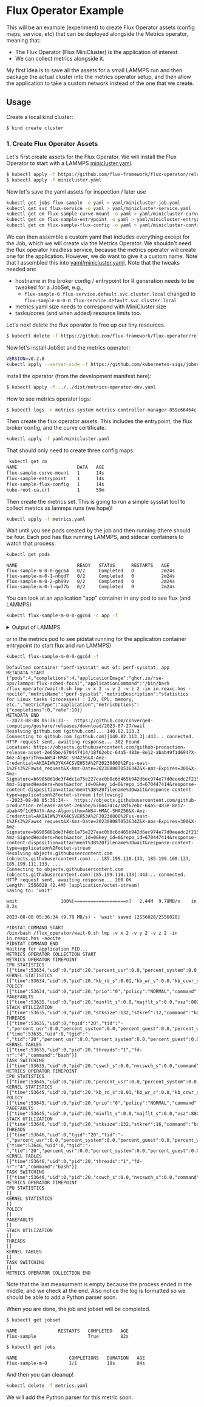 # Flux Operator Example

This will be an example (experiment) to create Flux Operator assets (config maps, service, etc) that can be deployed alongside
the Metrics operator, meaning that:

 - The Flux Operator (Flux MiniCluster) is the application of interest
 - We can collect metrics alongside it.

My first idea is to save all the assets for a small LAMMPS run and then package the actual cluster into
the metrics operator setup, and then allow the application to take a custom network instead of the one
that we create.


## Usage

Create a local kind cluster:

```bash
$ kind create cluster
```

### 1. Create Flux Operator Assets

Let's first create assets for the Flux Operator. We will install the Flux Operator to start with a LAMMPS [minicluster.yaml](minicluster.yaml).

```bash
$ kubectl apply -f https://github.com/flux-framework/flux-operator/releases/download/0.1.0/flux-operator.yaml
$ kubectl apply -f minicluster.yaml
```

Now let's save the yaml assets for inspection / later use

```bash
kubectl get jobs flux-sample -o yaml > yaml/minicluster-job.yaml
kubectl get svc flux-service -o yaml > yaml/minicluster-service.yaml
kubectl get cm flux-sample-curve-mount -o yaml > yaml/minicluster-curve-cm.yaml
kubectl get cm flux-sample-entrypoint -o yaml > yaml/minicluster-entrypoint-cm.yaml
kubectl get cm flux-sample-flux-config -o yaml > yaml/minicluster-config-cm.yaml
```

We can then assemble a custom yaml that includes everything except for the Job, which we will create
via the Metrics Operator. We shouldn't need the flux operator headless service, because the metrics operator will
create one for the application. However, we do want to give it a custom name. Note that I assembled this into
[yaml/minicluster.yaml](yaml/minicluster.yaml).  Note that the tweaks needed are:

- hostname in the broker config / entrypoint for R generation needs to be tweaked for a JobSet, e.g., 
  - `flux-sample-0.flux-service.default.svc.cluster.local` changed to `flux-sample-m-0-0.flux-service.default.svc.cluster.local`
- metrics.yaml size needs to correspond with MiniCluster size
- tasks/cores (and when added) resource limits too.

Let's next delete the flux operator to free up our tiny
resources.

```bash
$ kubectl delete -f https://github.com/flux-framework/flux-operator/releases/download/0.1.0/flux-operator.yaml
```

Now let's install JobSet and the metrics operator:

```bash
VERSION=v0.2.0
kubectl apply --server-side -f https://github.com/kubernetes-sigs/jobset/releases/download/$VERSION/manifests.yaml
```

Install the operator (from the development manifest here):

```bash
$ kubectl apply -f ../../dist/metrics-operator-dev.yaml
```

How to see metrics operator logs:

```bash
$ kubectl logs -n metrics-system metrics-controller-manager-859c66464c-7rpbw
```

Then create the flux operator assets. This includes the entrypoint, the flux broker config,
and the curve certificate.

```bash
kubectl apply -f yaml/minicluster.yaml
```

That should only need to create three config maps:

```bash
 kubectl get cm
NAME                      DATA   AGE
flux-sample-curve-mount   1      14s
flux-sample-entrypoint    1      14s
flux-sample-flux-config   1      14s
kube-root-ca.crt          1      59m
```

Then create the metrics set. This is going to run a simple sysstat tool to collect metrics
as lammps runs (we hope)!

```bash
kubectl apply -f metrics.yaml
```

Wait until you see pods created by the job and then running (there should be four. Each pod has flux running LAMMPS,
and sidecar containers to watch that process:

```bash
kubectl get pods
```
```console
NAME                      READY   STATUS      RESTARTS   AGE
flux-sample-m-0-0-ggc64   0/2     Completed   0          2m24s
flux-sample-m-0-1-nhqd7   0/2     Completed   0          2m24s
flux-sample-m-0-2-ph99v   0/2     Completed   0          2m24s
flux-sample-m-0-3-qw77b   0/2     Completed   0          2m24s
```

You can look at an application "app" container in any pod to see flux (and LAMMPS)

```bash
kubectl flux-sample-m-0-0-ggc64 -c app -f
```

<details>

<summary>Output of LAMMPS</summary>

```console
LAMMPS (29 Sep 2021 - Update 2)
OMP_NUM_THREADS environment is not set. Defaulting to 1 thread. (src/comm.cpp:98)
  using 1 OpenMP thread(s) per MPI task
Reading data file ...
  triclinic box = (0.0000000 0.0000000 0.0000000) to (22.326000 11.141200 13.778966) with tilt (0.0000000 -5.0260300 0.0000000)
  2 by 1 by 1 MPI processor grid
  reading atoms ...
  304 atoms
  reading velocities ...
  304 velocities
  read_data CPU = 0.002 seconds
Replicating atoms ...
  triclinic box = (0.0000000 0.0000000 0.0000000) to (44.652000 22.282400 27.557932) with tilt (0.0000000 -10.052060 0.0000000)
  2 by 1 by 1 MPI processor grid
  bounding box image = (0 -1 -1) to (0 1 1)
  bounding box extra memory = 0.03 MB
  average # of replicas added to proc = 5.00 out of 8 (62.50%)
  2432 atoms
  replicate CPU = 0.000 seconds
Neighbor list info ...
  update every 20 steps, delay 0 steps, check no
  max neighbors/atom: 2000, page size: 100000
  master list distance cutoff = 11
  ghost atom cutoff = 11
  binsize = 5.5, bins = 10 5 6
  2 neighbor lists, perpetual/occasional/extra = 2 0 0
  (1) pair reax/c, perpetual
      attributes: half, newton off, ghost
      pair build: half/bin/newtoff/ghost
      stencil: full/ghost/bin/3d
      bin: standard
  (2) fix qeq/reax, perpetual, copy from (1)
      attributes: half, newton off, ghost
      pair build: copy
      stencil: none
      bin: none
Setting up Verlet run ...
  Unit style    : real
  Current step  : 0
  Time step     : 0.1
Per MPI rank memory allocation (min/avg/max) = 143.9 | 143.9 | 143.9 Mbytes
Step Temp PotEng Press E_vdwl E_coul Volume 
       0          300   -113.27833    437.52118   -111.57687   -1.7014647    27418.867 
      10    299.38517   -113.27631    1439.2824   -111.57492   -1.7013813    27418.867 
      20    300.27107   -113.27884     3764.342   -111.57762   -1.7012247    27418.867 
      30    302.21063   -113.28428    7007.6629   -111.58335   -1.7009363    27418.867 
      40    303.52265   -113.28799    9844.8245   -111.58747   -1.7005186    27418.867 
      50    301.87059   -113.28324    9663.0973   -111.58318   -1.7000523    27418.867 
      60    296.67807   -113.26777    7273.8119   -111.56815   -1.6996137    27418.867 
      70    292.19999   -113.25435    5533.5522   -111.55514   -1.6992158    27418.867 
      80    293.58677   -113.25831    5993.4438   -111.55946   -1.6988533    27418.867 
      90    300.62635   -113.27925    7202.8369   -111.58069   -1.6985592    27418.867 
     100    305.38276   -113.29357    10085.805   -111.59518   -1.6983874    27418.867 
Loop time of 12.2637 on 2 procs for 100 steps with 2432 atoms

Performance: 0.070 ns/day, 340.659 hours/ns, 8.154 timesteps/s
99.7% CPU use with 2 MPI tasks x 1 OpenMP threads

MPI task timing breakdown:
Section |  min time  |  avg time  |  max time  |%varavg| %total
---------------------------------------------------------------
Pair    | 8.5292     | 8.87       | 9.2107     |  11.4 | 72.33
Neigh   | 0.25438    | 0.25486    | 0.25534    |   0.1 |  2.08
Comm    | 0.02493    | 0.36577    | 0.7066     |  56.4 |  2.98
Output  | 0.0002314  | 0.00025307 | 0.00027474 |   0.0 |  0.00
Modify  | 2.7709     | 2.7715     | 2.772      |   0.0 | 22.60
Other   |            | 0.001404   |            |       |  0.01

Nlocal:        1216.00 ave        1216 max        1216 min
Histogram: 2 0 0 0 0 0 0 0 0 0
Nghost:        7591.50 ave        7597 max        7586 min
Histogram: 1 0 0 0 0 0 0 0 0 1
Neighs:        432912.0 ave      432942 max      432882 min
Histogram: 1 0 0 0 0 0 0 0 0 1

Total # of neighbors = 865824
Ave neighs/atom = 356.01316
Neighbor list builds = 5
Dangerous builds not checked
Total wall time: 0:00:12
```

</details>

or in the metrics pod to see pidstat running for the application container entrypoint (to start flux and run LAMMPS)

```bash
kubectl flux-sample-m-0-0-ggc64 -f
```
```console
Defaulted container "perf-sysstat" out of: perf-sysstat, app
METADATA START {"pods":4,"completions":4,"applicationImage":"ghcr.io/rse-ops/lammps:flux-sched-focal","applicationCommand":"/bin/bash /flux_operator/wait-0.sh lmp -v x 2 -v y 2 -v z 2 -in in.reaxc.hns -nocite","metricName":"perf-sysstat","metricDescription":"statistics for Linux tasks (processes) : I/O, CPU, memory, etc.","metricType":"application","metricOptions":{"completions":0,"rate":10}}
METADATA END
--2023-08-08 05:36:33--  https://github.com/converged-computing/goshare/releases/download/2023-07-27/wait
Resolving github.com (github.com)... 140.82.113.3
Connecting to github.com (github.com)|140.82.113.3|:443... connected.
HTTP request sent, awaiting response... 302 Found
Location: https://objects.githubusercontent.com/github-production-release-asset-2e65be/670447414/18f62ebc-64a5-483e-8e12-abab49f1d694?X-Amz-Algorithm=AWS4-HMAC-SHA256&X-Amz-Credential=AKIAIWNJYAX4CSVEH53A%2F20230808%2Fus-east-1%2Fs3%2Faws4_request&X-Amz-Date=20230808T053634Z&X-Amz-Expires=300&X-Amz-Signature=b6905861de3f4dc1a75e227eac0b0c6d465b942d6ec974e77d0eeedc2f215ac2&X-Amz-SignedHeaders=host&actor_id=0&key_id=0&repo_id=670447414&response-content-disposition=attachment%3B%20filename%3Dwait&response-content-type=application%2Foctet-stream [following]
--2023-08-08 05:36:34--  https://objects.githubusercontent.com/github-production-release-asset-2e65be/670447414/18f62ebc-64a5-483e-8e12-abab49f1d694?X-Amz-Algorithm=AWS4-HMAC-SHA256&X-Amz-Credential=AKIAIWNJYAX4CSVEH53A%2F20230808%2Fus-east-1%2Fs3%2Faws4_request&X-Amz-Date=20230808T053634Z&X-Amz-Expires=300&X-Amz-Signature=b6905861de3f4dc1a75e227eac0b0c6d465b942d6ec974e77d0eeedc2f215ac2&X-Amz-SignedHeaders=host&actor_id=0&key_id=0&repo_id=670447414&response-content-disposition=attachment%3B%20filename%3Dwait&response-content-type=application%2Foctet-stream
Resolving objects.githubusercontent.com (objects.githubusercontent.com)... 185.199.110.133, 185.199.108.133, 185.199.111.133, ...
Connecting to objects.githubusercontent.com (objects.githubusercontent.com)|185.199.110.133|:443... connected.
HTTP request sent, awaiting response... 200 OK
Length: 2556028 (2.4M) [application/octet-stream]
Saving to: 'wait'

wait                100%[===================>]   2.44M  9.78MB/s    in 0.2s    

2023-08-08 05:36:34 (9.78 MB/s) - 'wait' saved [2556028/2556028]

PIDSTAT COMMAND START
/bin/bash /flux_operator/wait-0.sh lmp -v x 2 -v y 2 -v z 2 -in in.reaxc.hns -nocite
PIDSTAT COMMAND END
Waiting for application PID...
METRICS OPERATOR COLLECTION START
METRICS OPERATOR TIMEPOINT
CPU STATISTICS
[{"time":53634,"uid":0,"pid":20,"percent_usr":0.0,"percent_system":0.0,"percent_guest":0.0,"percent_wait":"0.00","percent_cpu":0.0,"cpu":7,"command":"bash"}]
KERNEL STATISTICS
[{"time":53634,"uid":0,"pid":20,"kb_rd_s":0.01,"kb_wr_s":0.0,"kb_ccwr_s":0.0,"iodelay":"0","command":"bash"}]
POLICY
[{"time":53634,"uid":0,"pid":20,"prio":"0","policy":"NORMAL","command":"bash"}]
PAGEFAULTS
[{"time":53635,"uid":0,"pid":20,"minflt_s":0.0,"majflt_s":0.0,"vsz":8808,"rss":3440,"percent_mem":0.02,"command":"bash"}]
STACK UTILIZATION
[{"time":53635,"uid":0,"pid":20,"stksize":132,"stkref":12,"command":"bash"}]
THREADS
[{"time":53635,"uid":0,"tgid":"20","tid":"-","percent_usr":0.0,"percent_system":0.0,"percent_guest":0.0,"percent_wait":"0.00","percent_cpu":0.0,"cpu":7,"command":"bash"},{"time":53635,"uid":0,"tgid":"-","tid":"20","percent_usr":0.0,"percent_system":0.0,"percent_guest":0.0,"percent_wait":"0.00","percent_cpu":0.0,"cpu":7,"command":"|__bash"}]
KERNEL TABLES
[{"time":53635,"uid":0,"pid":20,"threads":"1","fd-nr":"4","command":"bash"}]
TASK SWITCHING
[{"time":53635,"uid":0,"pid":20,"cswch_s":0.0,"nvcswch_s":0.0,"command":"bash"}]
METRICS OPERATOR TIMEPOINT
CPU STATISTICS
[{"time":53645,"uid":0,"pid":20,"percent_usr":0.0,"percent_system":0.0,"percent_guest":0.0,"percent_wait":"0.00","percent_cpu":0.0,"cpu":5,"command":"bash"}]
KERNEL STATISTICS
[{"time":53645,"uid":0,"pid":20,"kb_rd_s":0.01,"kb_wr_s":0.0,"kb_ccwr_s":0.0,"iodelay":"0","command":"bash"}]
POLICY
[{"time":53645,"uid":0,"pid":20,"prio":"0","policy":"NORMAL","command":"bash"}]
PAGEFAULTS
[{"time":53645,"uid":0,"pid":20,"minflt_s":0.0,"majflt_s":0.0,"vsz":8808,"rss":552,"percent_mem":0.0,"command":"bash"}]
STACK UTILIZATION
[{"time":53646,"uid":0,"pid":20,"stksize":132,"stkref":16,"command":"bash"}]
THREADS
[{"time":53646,"uid":0,"tgid":"20","tid":"-","percent_usr":0.0,"percent_system":0.0,"percent_guest":0.0,"percent_wait":"0.00","percent_cpu":0.0,"cpu":5,"command":"bash"},{"time":53646,"uid":0,"tgid":"-","tid":"20","percent_usr":0.0,"percent_system":0.0,"percent_guest":0.0,"percent_wait":"0.00","percent_cpu":0.0,"cpu":5,"command":"|__bash"}]
KERNEL TABLES
[{"time":53646,"uid":0,"pid":20,"threads":"1","fd-nr":"4","command":"bash"}]
TASK SWITCHING
[{"time":53646,"uid":0,"pid":20,"cswch_s":0.0,"nvcswch_s":0.0,"command":"bash"}]
METRICS OPERATOR TIMEPOINT
CPU STATISTICS
[]
KERNEL STATISTICS
[]
POLICY
[]
PAGEFAULTS
[]
STACK UTILIZATION
[]
THREADS
[]
KERNEL TABLES
[]
TASK SWITCHING
[]
METRICS OPERATOR COLLECTION END
```

Note that the last measurment is empty because the process ended in the middle, and we check at the end.
Also notice the log is formatted so we should be able to add a Python parser soon.

When you are done, the job and jobset will be completed.

```bash
$ kubectl get jobset
```
```console
NAME               RESTARTS   COMPLETED   AGE
flux-sample                   True        82s
```
```bash
$ kubectl get jobs
```
```console
NAME                   COMPLETIONS   DURATION   AGE
flux-sample-m-0        1/1           18s        84s
```

And then you can cleanup!

```bash
kubectl delete -f metrics.yaml
```

We will add the Python parser for this metric soon.
